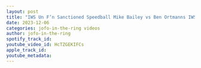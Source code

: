```yaml
---
layout: post
title: "IWS Un F’n Sanctioned Speedball Mike Bailey vs Ben Ortmanns IWS Heavyweight Championship"
date: 2023-12-06
categories: jofo-in-the-ring videos
author: jofo-in-the-ring
spotify_track_id: 
youtube_video_id: HcTZGEKIFCs
apple_track_id: 
youtube_metadata: 
---
```

